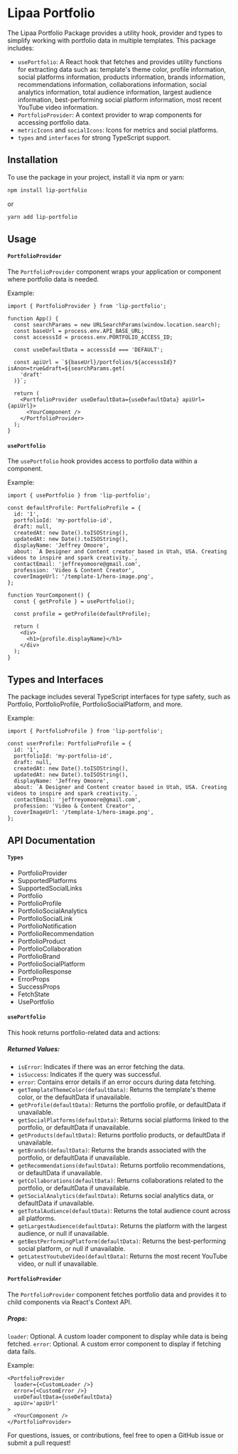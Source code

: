 # Lipaa Portfolio

The Lipaa Portfolio Package provides a utility hook, provider and types to simplify working with portfolio data in multiple templates. This package includes:

- `usePortfolio`: A React hook that fetches and provides utility functions for extracting data such as: template's theme color, profile information, social platforms information, products information, brands information, recommendations information, collaborations information, social analytics information, total audience information, largest audience information, best-performing social platform information, most recent YouTube video information.
- `PortfolioProvider`: A context provider to wrap components for accessing portfolio data.
- `metricIcons` and `socialIcons`: Icons for metrics and social platforms.
- `types` and `interfaces` for strong TypeScript support.

## Installation

To use the package in your project, install it via npm or yarn:

```bash
npm install lip-portfolio
```

or

```bash
yarn add lip-portfolio
```

## Usage

#### `PortfolioProvider`

The `PortfolioProvider` component wraps your application or component where portfolio data is needed.

Example:

```tsx
import { PortfolioProvider } from 'lip-portfolio';

function App() {
  const searchParams = new URLSearchParams(window.location.search);
  const baseUrl = process.env.API_BASE_URL;
  const accesssId = process.env.PORTFOLIO_ACCESS_ID;

  const useDefaultData = accesssId === 'DEFAULT';

  const apiUrl = `${baseUrl}/portfolios/${accesssId}?isAnon=true&draft=${searchParams.get(
    'draft'
  )}`;

  return (
    <PortfolioProvider useDefaultData={useDefaultData} apiUrl={apiUrl}>
      <YourComponent />
    </PortfolioProvider>
  );
}
```

#### `usePortfolio`

The `usePortfolio` hook provides access to portfolio data within a component.

Example:

```tsx
import { usePortfolio } from 'lip-portfolio';

const defaultProfile: PortfolioProfile = {
  id: '1',
  portfolioId: 'my-portfolio-id',
  draft: null,
  createdAt: new Date().toISOString(),
  updatedAt: new Date().toISOString(),
  displayName: 'Jeffrey Omoore',
  about: `A Designer and Content creator based in Utah, USA. Creating videos to inspire and spark creativity.`,
  contactEmail: 'jeffreyomoore@gmail.com',
  profession: 'Video & Content Creator',
  coverImageUrl: '/template-1/hero-image.png',
};

function YourComponent() {
  const { getProfile } = usePortfolio();

  const profile = getProfile(defaultProfile);

  return (
    <div>
      <h1>{profile.displayName}</h1>
    </div>
  );
}
```

## Types and Interfaces

The package includes several TypeScript interfaces for type safety, such as Portfolio, PortfolioProfile, PortfolioSocialPlatform, and more.

Example:

```tsx
import { PortfolioProfile } from 'lip-portfolio';

const userProfile: PortfolioProfile = {
  id: '1',
  portfolioId: 'my-portfolio-id',
  draft: null,
  createdAt: new Date().toISOString(),
  updatedAt: new Date().toISOString(),
  displayName: 'Jeffrey Omoore',
  about: `A Designer and Content creator based in Utah, USA. Creating videos to inspire and spark creativity.`,
  contactEmail: 'jeffreyomoore@gmail.com',
  profession: 'Video & Content Creator',
  coverImageUrl: '/template-1/hero-image.png',
};
```

## API Documentation

#### `Types`

- PortfolioProvider
- SupportedPlatforms
- SupportedSocialLinks
- Portfolio
- PortfolioProfile
- PortfolioSocialAnalytics
- PortfolioSocialLink
- PortfolioNotification
- PortfolioRecommendation
- PortfolioProduct
- PortfolioCollaboration
- PortfolioBrand
- PortfolioSocialPlatform
- PortfolioResponse
- ErrorProps
- SuccessProps
- FetchState
- UsePortfolio

#### `usePortfolio`

This hook returns portfolio-related data and actions:

##### Returned Values:

- `isError`: Indicates if there was an error fetching the data.
- `isSuccess`: Indicates if the query was successful.
- `error`: Contains error details if an error occurs during data fetching.
- `getTemplateThemeColor(defaultData)`: Returns the template's theme color, or the defaultData if unavailable.
- `getProfile(defaultData)`: Returns the portfolio profile, or defaultData if unavailable.
- `getSocialPlatforms(defaultData)`: Returns social platforms linked to the portfolio, or defaultData if unavailable.
- `getProducts(defaultData)`: Returns portfolio products, or defaultData if unavailable.
- `getBrands(defaultData)`: Returns the brands associated with the portfolio, or defaultData if unavailable.
- `getRecommendations(defaultData)`: Returns portfolio recommendations, or defaultData if unavailable.
- `getCollaborations(defaultData)`: Returns collaborations related to the portfolio, or defaultData if unavailable.
- `getSocialAnalytics(defaultData)`: Returns social analytics data, or defaultData if unavailable.
- `getTotalAudience(defaultData)`: Returns the total audience count across all platforms.
- `getLargestAudience(defaultData)`: Returns the platform with the largest audience, or null if unavailable.
- `getBestPerformingPlatform(defaultData)`: Returns the best-performing social platform, or null if unavailable.
- `getLatestYoutubeVideo(defaultData)`: Returns the most recent YouTube video, or null if unavailable.

#### `PortfolioProvider`

The `PortfolioProvider` component fetches portfolio data and provides it to child components via React's Context API.

##### Props:

`loader`: Optional. A custom loader component to display while data is being fetched.
`error`: Optional. A custom error component to display if fetching data fails.

Example:

```tsx
<PortfolioProvider
  loader={<CustomLoader />}
  error={<CustomError />}
  useDefaultData={useDefaultData}
  apiUr='apiUrl'
>
  <YourComponent />
</PortfolioProvider>
```

For questions, issues, or contributions, feel free to open a GitHub issue or submit a pull request!
